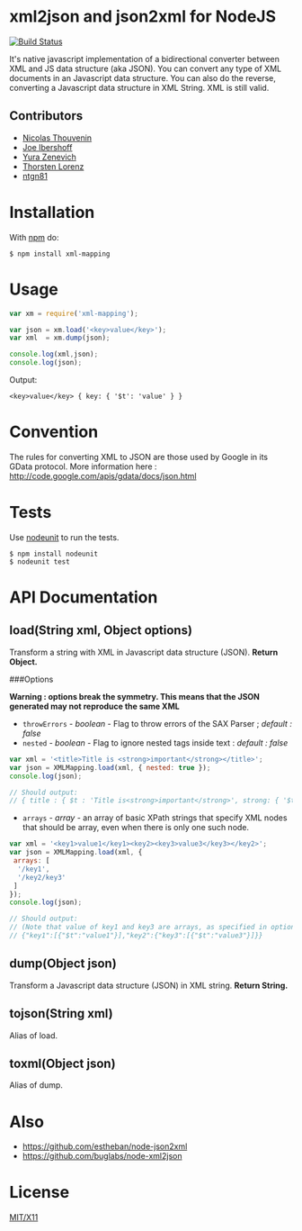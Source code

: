 # xml2json and json2xml for NodeJS

[![Build Status](https://secure.travis-ci.org/touv/node-xml-mapping.png?branch=master)](http://travis-ci.org/touv/node-xml-mapping)

It's native javascript implementation of a bidirectional converter between XML and JS data structure (aka JSON).
You can convert any type of XML documents in an Javascript data structure.
You can also do the reverse, converting a Javascript data structure in XML String. XML is still valid.

## Contributors

  * [Nicolas Thouvenin](https://github.com/touv) 
  * [Joe Ibershoff](https://github.com/zacronos)
  * [Yura Zenevich](https://github.com/yzen)
  * [Thorsten Lorenz](https://github.com/thlorenz)
  * [ntgn81](https://github.com/ntgn81)

# Installation

With [npm](http://npmjs.org) do:

    $ npm install xml-mapping


# Usage
```javascript
var xm = require('xml-mapping');

var json = xm.load('<key>value</key>');
var xml  = xm.dump(json);

console.log(xml,json);
console.log(json);
```

Output:

    <key>value</key> { key: { '$t': 'value' } }

# Convention

The rules for converting XML to JSON are those used by Google in its GData protocol. More information here : http://code.google.com/apis/gdata/docs/json.html

# Tests

Use [nodeunit](https://github.com/caolan/nodeunit) to run the tests.

    $ npm install nodeunit
    $ nodeunit test

# API Documentation

## load(String xml, Object options)
Transform a string with XML in Javascript data structure (JSON). 
**Return Object.**

###Options

**Warning : options break the symmetry. This means that the JSON generated may not reproduce the same XML**

* `throwErrors` - *boolean* - Flag to throw errors of the SAX Parser ; *default : false*
* `nested` - *boolean* - Flag to ignore nested tags inside text : *default : false*

```javascript
var xml = '<title>Title is <strong>important</strong></title>';
var json = XMLMapping.load(xml, { nested: true });
console.log(json);

// Should output:
// { title : { $t : 'Title is<strong>important</strong>', strong: { '$t': 'important' }} }
```

* `arrays` - *array* - an array of basic XPath strings that specify XML nodes that should be array, even when there is only one such node.

```javascript
var xml = '<key1>value1</key1><key2><key3>value3</key3></key2>';
var json = XMLMapping.load(xml, {
 arrays: [
  '/key1',
  '/key2/key3'
 ]
});
console.log(json);

// Should output:
// (Note that value of key1 and key3 are arrays, as specified in options)
// {"key1":[{"$t":"value1"}],"key2":{"key3":[{"$t":"value3"}]}}
```


## dump(Object json)
Transform a Javascript data structure (JSON) in XML string. **Return String.**

## tojson(String xml)
Alias of load.

## toxml(Object json)
Alias of dump.

# Also

* https://github.com/estheban/node-json2xml
* https://github.com/buglabs/node-xml2json

# License

[MIT/X11](./LICENSE)
